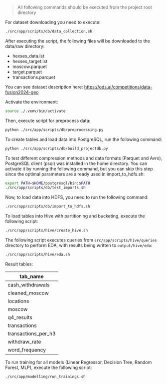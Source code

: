 > All following commands should be executed from the project root directory

For dataset downloading you need to execute:
```bash
./src/app/scripts/db/data_collection.sh
```
After executing the script, the following files will be downloaded to the data/raw directory:
- hexses_data.lst
- hexses_target.lst
- moscow.parquet
- target.parquet
- transactions.parquet

You can see dataset description here: https://ods.ai/competitions/data-fusion2024-geo

Activate the environment:
```bash
source ./.venv/bin/activate
``` 

Then, execute script for preprocess data:
```bash
python ./src/app/scripts/db/preprocessing.py
```

To create tables and load data into PostgreSQL, run the following command:
```bash
python ./src/app/scripts/db/build_projectdb.py
```


To test different compression methods and data formats (Parquet and Avro), PostgreSQL client (psql) was installed in the home directory. You can activate it by running the following command, but you can skip this step since the optimal parameters are already used in import_to_hdfs.sh:
```bash
export PATH=$HOME/postgresql/bin:$PATH
./src/app/scripts/db/test_imports.sh
```

Now, to load data into HDFS, you need to run the following command:
```bash
./src/app/scripts/db/import_to_hdfs.sh
```

To load tables into Hive with partitioning and bucketing, execute the following script:
```bash
./src/app/scripts/hive/create_hive.sh
```

The following script executes queries from `src/app/scripts/hive/queries` directory to perform EDA, with results being written to `output/hive/eda`:
```bash
./src/app/scripts/hive/eda.sh
```

Result tables:

| tab_name |
|----------|
| cash_withdrawals |
| cleaned_moscow |
| locations |
| moscow |
| q4_results |
| transactions |
| transactions_per_h3 |
| withdraw_rate |
| word_frequency |

To run training for all models (Linear Regressor, Decision Tree, Random Forest, MLP), execute the following script:
```bash
./src/app/modelling/run_trainings.sh
```